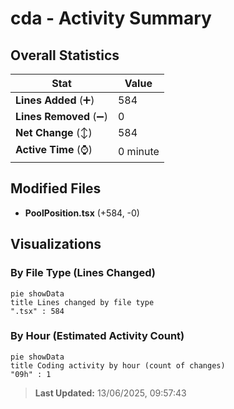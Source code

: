 # cda - Activity Summary 

## Overall Statistics

| Stat                   | Value                                                             |
| ---------------------- | ----------------------------------------------------------------- |
| **Lines Added** (➕)   | 584                                          |
| **Lines Removed** (➖) | 0                                        |
| **Net Change** (↕)    | 584                |
| **Active Time** (⌚)   | 0 minute |


## Modified Files
- **PoolPosition.tsx** (+584, -0)

## Visualizations

### By File Type (Lines Changed)

```mermaid
pie showData
title Lines changed by file type
".tsx" : 584
```

### By Hour (Estimated Activity Count)

```mermaid
pie showData
title Coding activity by hour (count of changes)
"09h" : 1
```


> **Last Updated:** 13/06/2025, 09:57:43